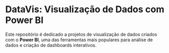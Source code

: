 # DataVis: Visualização de Dados com Power BI

Este repositório é dedicado a projetos de visualização de dados criados com o **Power BI**, uma das ferramentas mais populares para análise de dados e criação de dashboards interativos.
